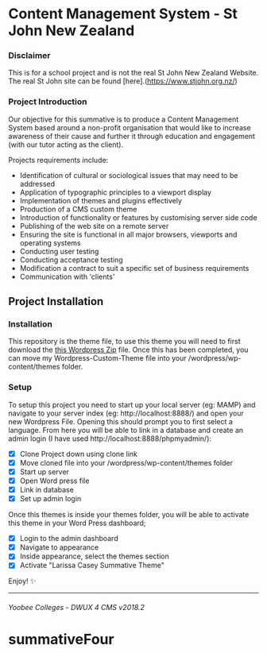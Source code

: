 # Content Management System - St John New Zealand
### Disclaimer
This is for a school project and is not the real St John New Zealand Website. The real St John site can be found [here].(https://www.stjohn.org.nz/)

### Project Introduction

Our objective for this summative is to produce a Content Management System based around a non-profit organisation that would like to increase awareness of their cause and further it through education and engagement (with our tutor acting as the client).

Projects requirements include:
* Identification of cultural or sociological issues that may need to be addressed
* Application of typographic principles to a viewport display
* Implementation of themes and plugins effectively
* Production of a CMS custom theme
* Introduction of functionality or features by customising server side code
* Publishing of the web site on a remote server
* Ensuring the site is functional in all major browsers, viewports and operating systems
* Conducting user testing
* Conducting acceptance testing
* Modification a contract to suit a specific set of business requirements
* Communication with 'clients'

## Project Installation
### Installation
This repository is the theme file, to use this theme you will need to first download the [this Wordpress Zip](https://wordpress.org/download/) file. Once this has been completed, you can move my Wordpress-Custom-Theme file into your /wordpress/wp-content/themes folder.

### Setup
To setup this project you need to start up your local server (eg: MAMP) and navigate to your server index (eg: http://localhost:8888/) and open your new Wordpress File. Opening this should prompt you to first select a language. From here you will be able to link in a database and create an admin login (I have used http://localhost:8888/phpmyadmin/):

- [x] Clone Project down using clone link
- [x] Move cloned file into your /wordpress/wp-content/themes folder
- [x] Start up server
- [x] Open Word press file
- [x] Link in database
- [x] Set up admin login

Once this themes is inside your themes folder, you will be able to activate this theme in your Word Press dashboard;
- [x] Login to the admin dashboard
- [x] Navigate to appearance
- [x] Inside appearance, select the themes section
- [x] Activate "Larissa Casey Summative Theme"

Enjoy! :sparkles:

---
###### *Yoobee Colleges - DWUX 4 CMS v2018.2*
# summativeFour
